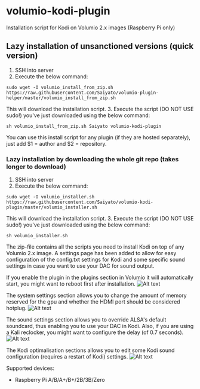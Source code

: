 # volumio-kodi-plugin
Installation script for Kodi on Volumio 2.x images (Raspberry Pi only)

## Lazy installation of unsanctioned versions (quick version)
1. SSH into server
2. Execute the below command:
```
sudo wget -O volumio_install_from_zip.sh https://raw.githubusercontent.com/Saiyato/volumio-plugin-helper/master/volumio_install_from_zip.sh
```
This will download the installation script.
3. Execute the script (DO NOT USE sudo!) you've just downloaded using the below command:
```
sh volumio_install_from_zip.sh Saiyato volumio-kodi-plugin
```
You can use this install script for any plugin (if they are hosted separately), just add $1 = author and $2 = repository.

### Lazy installation by downloading the whole git repo (takes longer to download)
1. SSH into server
2. Execute the below command:
```
sudo wget -O volumio_installer.sh https://raw.githubusercontent.com/Saiyato/volumio-kodi-plugin/master/volumio_installer.sh
```
This will download the installation script.
3. Execute the script (DO NOT USE sudo!) you've just downloaded using the below command:
```
sh volumio_installer.sh
```

The zip-file contains all the scripts you need to install Kodi on top of any Volumio 2.x image. A settings page has been added to allow for easy configuration of the config.txt settings for Kodi and some specific sound settings in case you want to use your DAC for sound output.

If you enable the plugin in the plugins section in Volumio it will automatically start, you might want to reboot first after installation.
![Alt text](/images/plugin_enabled.png?raw=true "Plugin enabled")

The system settings section allows you to change the amount of memory reserved for the gpu and whether the HDMI port should be considered hotplug.
![Alt text](/images/system_settings.png?raw=true "System settings")

The sound settings section allows you to override ALSA's default soundcard, thus enabling you to use your DAC in Kodi. Also, if you are using a Kali reclocker, you might want to configure the delay (of 0.7 seconds).
![Alt text](/images/sound_settings.png?raw=true "Sound settings")

The Kodi optimalisation sections allows you to edit some Kodi sound configuration (requires a restart of Kodi) settings.
![Alt text](/images/kodi_optimalisation.png?raw=true "Kodi sound settings")

Supported devices:
- Raspberry Pi A/B/A+/B+/2B/3B/Zero
